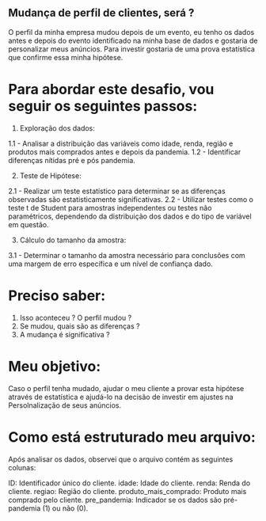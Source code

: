 ## Mudança de perfil de clientes, será ?

O perfil da minha empresa mudou depois de um evento, eu tenho os dados antes e depois do evento identificado na minha base de dados e  gostaria de personalizar meus anúncios. Para investir gostaria de uma prova estatística que confirme essa minha hipótese.

# Para abordar este desafio, vou seguir os seguintes passos:

1. Exploração dos dados:

1.1 - Analisar a distribuição das variáveis como idade, renda, região e produtos mais comprados antes e depois da pandemia.
1.2 - Identificar diferenças nítidas pré e pós pandemia.

2. Teste de Hipótese:

2.1 - Realizar um teste estatístico para determinar se as diferenças observadas são estatisticamente significativas.
2.2 - Utilizar testes como o teste t de Student para amostras independentes ou testes não paramétricos, dependendo da distribuição dos dados e do tipo de variável em questão.

3. Cálculo do tamanho da amostra:

3.1 - Determinar o tamanho da amostra necessário para conclusões com uma margem de erro específica e um nível de confiança dado.

# Preciso saber:
1. Isso aconteceu ? O perfil mudou ?
2. Se mudou, quais são as diferenças ?
3. A mudança é significativa ?

# Meu objetivo: 
Caso o perfil tenha mudado, ajudar o meu cliente a provar esta hipótese através de estatística  e ajudá-lo na decisão de investir em ajustes na Persolnalização de seus anúncios.

# Como está estruturado meu arquivo:

Após analisar os dados, observei que o arquivo contém as seguintes colunas:

ID: Identificador único do cliente.
idade: Idade do cliente.
renda: Renda do cliente.
regiao: Região do cliente.
produto_mais_comprado: Produto mais comprado pelo cliente.
pre_pandemia: Indicador se os dados são pré-pandemia (1) ou não (0).
